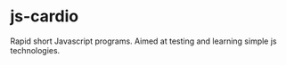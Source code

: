 # js-cardio
Rapid short Javascript programs. Aimed at testing and learning simple js technologies. 
